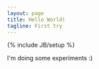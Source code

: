 ```yaml
---
layout: page
title: Hello World!
tagline: First try
---
```

{% include JB/setup %}

I'm doing some experiments :)
